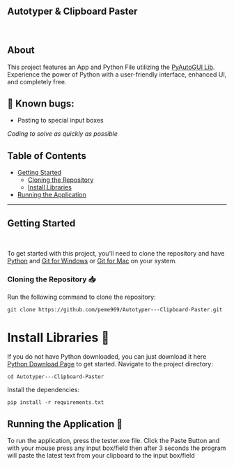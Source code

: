 ## Autotyper & Clipboard Paster

<br>

## About

This project features an App and Python File utilizing the [PyAutoGUI Lib](https://pypi.org/project/PyAutoGUI/). <br>
Experience the power of Python with a user-friendly interface, enhanced UI, and completely free.

## 🚧 Known bugs:
- Pasting to special input boxes

_Coding to solve as quickly as possible_

 ## Table of Contents  
- [Getting Started](#getting-started)  
  - [Cloning the Repository](#cloning-the-repository-inbox_tray)  
  - [Install Libraries](#install-libraries-wrench)  
- [Running the Application](#running-the-application-rocket)  

<hr>

## Getting Started

<br>

To get started with this project, you'll need to clone the repository and have [Python](https://www.python.org/downloads/) and [Git for Windows](https://gitforwindows.org/installed) or [Git for Mac](https://www.freecodecamp.org/news/setup-git-on-mac/) on your system.  

### Cloning the Repository :inbox_tray:
Run the following command to clone the repository:  

```
git clone https://github.com/peme969/Autotyper---Clipboard-Paster.git
```
# Install Libraries 🔧
If you do not have Python downloaded, you can just download it here [Python Download Page](https://www.python.org/downloads/) to get started.
Navigate to the project directory:
```
cd Autotyper---Clipboard-Paster
```
Install the dependencies:
```
pip install -r requirements.txt
```
## Running the Application :rocket:
To run the application, press the tester.exe file.
Click the Paste Button and with your mouse press any input box/field then after 3 seconds the program will paste the latest text from your clipboard to the input box/field

